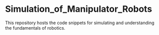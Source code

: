 # Simulation_of_Manipulator_Robots
This repository hosts the code snippets for simulating and understanding the fundamentals of robotics.

